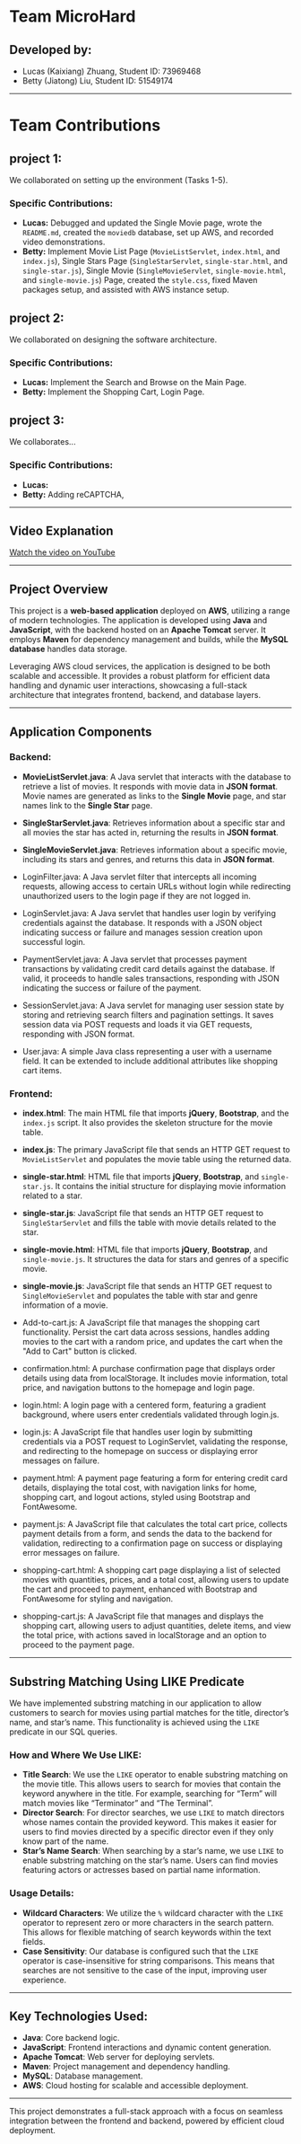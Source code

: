 # Team **MicroHard**

## Developed by:
- Lucas (Kaixiang) Zhuang, Student ID: 73969468
- Betty (Jiatong) Liu, Student ID: 51549174

---

# Team Contributions
## project 1:
We collaborated on setting up the environment (Tasks 1-5).
### Specific Contributions:

- **Lucas:** Debugged and updated the Single Movie page, wrote the `README.md`, created the `moviedb` database, set up AWS, and recorded video demonstrations.
- **Betty:** Implement Movie List Page (`MovieListServlet`, `index.html`, and `index.js`), Single Stars Page (`SingleStarServlet`, `single-star.html`, and `single-star.js`), Single Movie (`SingleMovieServlet`, `single-movie.html`, and `single-movie.js`) Page, created the `style.css`, fixed Maven packages setup, and assisted with AWS instance setup.

## project 2:
We collaborated on designing the software architecture.
### Specific Contributions:

- **Lucas:** Implement the Search and Browse on the Main Page.
- **Betty:** Implement the Shopping Cart, Login Page.

## project 3:
We collaborates...
### Specific Contributions:

- **Lucas:** 
- **Betty:** Adding reCAPTCHA, 

---

## Video Explanation
[Watch the video on YouTube](https://www.youtube.com/@lucaszhuang1478)  

---

## Project Overview

This project is a **web-based application** deployed on **AWS**, utilizing a range of modern technologies. The application is developed using **Java** and **JavaScript**, with the backend hosted on an **Apache Tomcat** server. It employs **Maven** for dependency management and builds, while the **MySQL database** handles data storage. 

Leveraging AWS cloud services, the application is designed to be both scalable and accessible. It provides a robust platform for efficient data handling and dynamic user interactions, showcasing a full-stack architecture that integrates frontend, backend, and database layers.

---

## Application Components

### Backend:
- **MovieListServlet.java**: A Java servlet that interacts with the database to retrieve a list of movies. It responds with movie data in **JSON format**. Movie names are generated as links to the **Single Movie** page, and star names link to the **Single Star** page.
  
- **SingleStarServlet.java**: Retrieves information about a specific star and all movies the star has acted in, returning the results in **JSON format**.

- **SingleMovieServlet.java**: Retrieves information about a specific movie, including its stars and genres, and returns this data in **JSON format**.
  
- LoginFilter.java: A Java servlet filter that intercepts all incoming requests, allowing access to certain URLs without login while redirecting unauthorized users to the login page if they are not logged in.

- LoginServlet.java: A Java servlet that handles user login by verifying credentials against the database. It responds with a JSON object indicating success or failure and manages session creation upon successful login.

- PaymentServlet.java: A Java servlet that processes payment transactions by validating credit card details against the database. If valid, it proceeds to handle sales transactions, responding with JSON indicating the success or failure of the payment.

- SessionServlet.java: A Java servlet for managing user session state by storing and retrieving search filters and pagination settings. It saves session data via POST requests and loads it via GET requests, responding with JSON format.

- User.java: A simple Java class representing a user with a username field. It can be extended to include additional attributes like shopping cart items.


### Frontend:
- **index.html**: The main HTML file that imports **jQuery**, **Bootstrap**, and the `index.js` script. It also provides the skeleton structure for the movie table.

- **index.js**: The primary JavaScript file that sends an HTTP GET request to `MovieListServlet` and populates the movie table using the returned data.

- **single-star.html**: HTML file that imports **jQuery**, **Bootstrap**, and `single-star.js`. It contains the initial structure for displaying movie information related to a star.

- **single-star.js**: JavaScript file that sends an HTTP GET request to `SingleStarServlet` and fills the table with movie details related to the star.

- **single-movie.html**: HTML file that imports **jQuery**, **Bootstrap**, and `single-movie.js`. It structures the data for stars and genres of a specific movie.

- **single-movie.js**: JavaScript file that sends an HTTP GET request to `SingleMovieServlet` and populates the table with star and genre information of a movie.

- Add-to-cart.js: A JavaScript file that manages the shopping cart functionality. Persist the cart data across sessions, handles adding movies to the cart with a random price, and updates the cart when the "Add to Cart" button is clicked.

- confirmation.html: A purchase confirmation page that displays order details using data from localStorage. It includes movie information, total price, and navigation buttons to the homepage and login page.

- login.html: A login page with a centered form, featuring a gradient background, where users enter credentials validated through login.js.

- login.js: A JavaScript file that handles user login by submitting credentials via a POST request to LoginServlet, validating the response, and redirecting to the homepage on success or displaying error messages on failure.

- payment.html: A payment page featuring a form for entering credit card details, displaying the total cost, with navigation links for home, shopping cart, and logout actions, styled using Bootstrap and FontAwesome.

- payment.js: A JavaScript file that calculates the total cart price, collects payment details from a form, and sends the data to the backend for validation, redirecting to a confirmation page on success or displaying error messages on failure.

- shopping-cart.html: A shopping cart page displaying a list of selected movies with quantities, prices, and a total cost, allowing users to update the cart and proceed to payment, enhanced with Bootstrap and FontAwesome for styling and navigation.

- shopping-cart.js: A JavaScript file that manages and displays the shopping cart, allowing users to adjust quantities, delete items, and view the total price, with actions saved in localStorage and an option to proceed to the payment page.

---

## Substring Matching Using LIKE Predicate
We have implemented substring matching in our application to allow customers to search for movies using partial matches for the title, director’s name, and star’s name. This functionality is achieved using the `LIKE` predicate in our SQL queries.

### How and Where We Use LIKE:
- **Title Search**: We use the `LIKE` operator to enable substring matching on the movie title. This allows users to search for movies that contain the keyword anywhere in the title. For example, searching for “Term” will match movies like “Terminator” and “The Terminal”.
- **Director Search**: For director searches, we use `LIKE` to match directors whose names contain the provided keyword. This makes it easier for users to find movies directed by a specific director even if they only know part of the name.
- **Star’s Name Search**: When searching by a star’s name, we use `LIKE` to enable substring matching on the star’s name. Users can find movies featuring actors or actresses based on partial name information.

### Usage Details:
- **Wildcard Characters**: We utilize the `%` wildcard character with the `LIKE` operator to represent zero or more characters in the search pattern. This allows for flexible matching of search keywords within the text fields.
- **Case Sensitivity**: Our database is configured such that the `LIKE` operator is case-insensitive for string comparisons. This means that searches are not sensitive to the case of the input, improving user experience.

---

## Key Technologies Used:
- **Java**: Core backend logic.
- **JavaScript**: Frontend interactions and dynamic content generation.
- **Apache Tomcat**: Web server for deploying servlets.
- **Maven**: Project management and dependency handling.
- **MySQL**: Database management.
- **AWS**: Cloud hosting for scalable and accessible deployment.

---

This project demonstrates a full-stack approach with a focus on seamless integration between the frontend and backend, powered by efficient cloud deployment.
